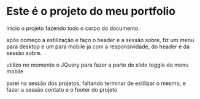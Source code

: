 # Este é o projeto do meu portfolio

inicio o projeto fazendo todo o corpo do documento.

após começo a estilização e faço o header e a sessão sobre,
fiz um menu para desktop e um para mobile ja com a responsividade,
do header e da sessão sobre.

utilizo no momento o JQuery para fazer a parte de slide toggle do menu mobile

parei na sessão dos projetos, faltando terminar de estilizar o mesmo,
e fazer a sessão contato e o footer do projeto
